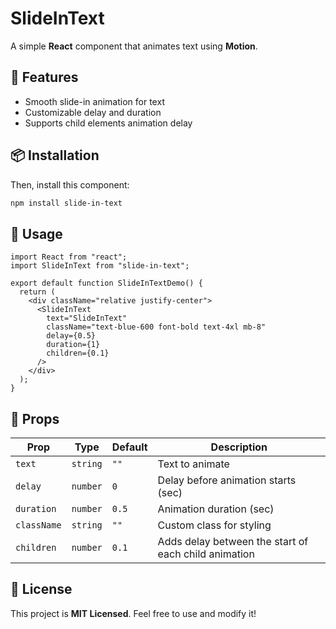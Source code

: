 # SlideInText

A simple **React** component that animates text using **Motion**.

## 🚀 Features
- Smooth slide-in animation for text
- Customizable delay and duration
- Supports child elements animation delay

## 📦 Installation

Then, install this component:

```sh
npm install slide-in-text
```

## 🔧 Usage

```tsx
import React from "react";
import SlideInText from "slide-in-text";

export default function SlideInTextDemo() {
  return (
    <div className="relative justify-center">
      <SlideInText
        text="SlideInText"
        className="text-blue-600 font-bold text-4xl mb-8"
        delay={0.5}
        duration={1}
        children={0.1}
      />
    </div>
  );
}
```

## 📖 Props

| Prop      | Type      | Default | Description                          |
|----------|----------|---------|--------------------------------------|
| `text`   | `string` | `""`    | Text to animate                     |
| `delay`  | `number` | `0`     | Delay before animation starts (sec) |
| `duration` | `number` | `0.5`  | Animation duration (sec)            |
| `className` | `string` | `""`  | Custom class for styling            |
| `children` | `number` | `0.1` | Adds delay between  the start of each child animation |



## 📝 License
This project is **MIT Licensed**. Feel free to use and modify it!

